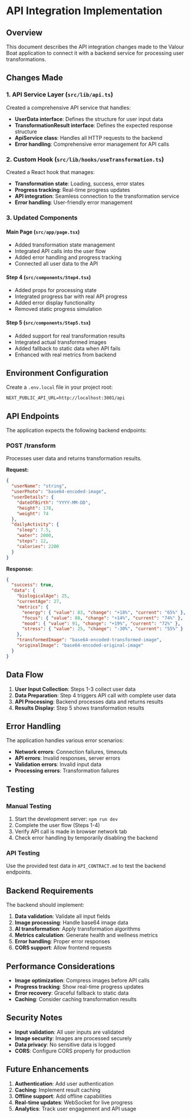 # API Integration Implementation

## Overview

This document describes the API integration changes made to the Valour Boat application to connect it with a backend service for processing user transformations.

## Changes Made

### 1. API Service Layer (`src/lib/api.ts`)

Created a comprehensive API service that handles:
- **UserData interface**: Defines the structure for user input data
- **TransformationResult interface**: Defines the expected response structure
- **ApiService class**: Handles all HTTP requests to the backend
- **Error handling**: Comprehensive error management for API calls

### 2. Custom Hook (`src/lib/hooks/useTransformation.ts`)

Created a React hook that manages:
- **Transformation state**: Loading, success, error states
- **Progress tracking**: Real-time progress updates
- **API integration**: Seamless connection to the transformation service
- **Error handling**: User-friendly error management

### 3. Updated Components

#### Main Page (`src/app/page.tsx`)
- Added transformation state management
- Integrated API calls into the user flow
- Added error handling and progress tracking
- Connected all user data to the API

#### Step 4 (`src/components/Step4.tsx`)
- Added props for processing state
- Integrated progress bar with real API progress
- Added error display functionality
- Removed static progress simulation

#### Step 5 (`src/components/Step5.tsx`)
- Added support for real transformation results
- Integrated actual transformed images
- Added fallback to static data when API fails
- Enhanced with real metrics from backend

## Environment Configuration

Create a `.env.local` file in your project root:

```env
NEXT_PUBLIC_API_URL=http://localhost:3001/api
```

## API Endpoints

The application expects the following backend endpoints:

### POST /transform
Processes user data and returns transformation results.

**Request:**
```json
{
  "userName": "string",
  "userPhoto": "base64-encoded-image",
  "userDetails": {
    "dateOfBirth": "YYYY-MM-DD",
    "height": 178,
    "weight": 74
  },
  "dailyActivity": {
    "sleep": 7.5,
    "water": 2000,
    "steps": 12,
    "calories": 2200
  }
}
```

**Response:**
```json
{
  "success": true,
  "data": {
    "biologicalAge": 25,
    "currentAge": 27,
    "metrics": {
      "energy": { "value": 83, "change": "+18%", "current": "65%" },
      "focus": { "value": 88, "change": "+14%", "current": "74%" },
      "mood": { "value": 91, "change": "+19%", "current": "72%" },
      "stress": { "value": 25, "change": "-30%", "current": "55%" }
    },
    "transformedImage": "base64-encoded-transformed-image",
    "originalImage": "base64-encoded-original-image"
  }
}
```

## Data Flow

1. **User Input Collection**: Steps 1-3 collect user data
2. **Data Preparation**: Step 4 triggers API call with complete user data
3. **API Processing**: Backend processes data and returns results
4. **Results Display**: Step 5 shows transformation results

## Error Handling

The application handles various error scenarios:

- **Network errors**: Connection failures, timeouts
- **API errors**: Invalid responses, server errors
- **Validation errors**: Invalid input data
- **Processing errors**: Transformation failures

## Testing

### Manual Testing
1. Start the development server: `npm run dev`
2. Complete the user flow (Steps 1-4)
3. Verify API call is made in browser network tab
4. Check error handling by temporarily disabling the backend

### API Testing
Use the provided test data in `API_CONTRACT.md` to test the backend endpoints.

## Backend Requirements

The backend should implement:

1. **Data validation**: Validate all input fields
2. **Image processing**: Handle base64 image data
3. **AI transformation**: Apply transformation algorithms
4. **Metrics calculation**: Generate health and wellness metrics
5. **Error handling**: Proper error responses
6. **CORS support**: Allow frontend requests

## Performance Considerations

- **Image optimization**: Compress images before API calls
- **Progress tracking**: Show real-time progress updates
- **Error recovery**: Graceful fallback to static data
- **Caching**: Consider caching transformation results

## Security Notes

- **Input validation**: All user inputs are validated
- **Image security**: Images are processed securely
- **Data privacy**: No sensitive data is logged
- **CORS**: Configure CORS properly for production

## Future Enhancements

1. **Authentication**: Add user authentication
2. **Caching**: Implement result caching
3. **Offline support**: Add offline capabilities
4. **Real-time updates**: WebSocket for live progress
5. **Analytics**: Track user engagement and API usage
